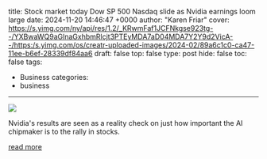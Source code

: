 title: Stock market today Dow SP 500 Nasdaq slide as Nvidia earnings loom large
date: 2024-11-20 14:46:47 +0000
author: "Karen Friar"
cover: https://s.yimg.com/ny/api/res/1.2/_KRwmFaf1JCFNkgse923tg--/YXBwaWQ9aGlnaGxhbmRlcjt3PTEyMDA7aD04MDA7Y2Y9d2VicA--/https:/s.yimg.com/os/creatr-uploaded-images/2024-02/89a6c1c0-ca47-11ee-b6ef-28339df84aa6
draft: false
top: false
type: post
hide: false
toc: false
tags:
  - Business
categories:
  - business
---

![](https://s.yimg.com/ny/api/res/1.2/_KRwmFaf1JCFNkgse923tg--/YXBwaWQ9aGlnaGxhbmRlcjt3PTEyMDA7aD04MDA7Y2Y9d2VicA--/https:/s.yimg.com/os/creatr-uploaded-images/2024-02/89a6c1c0-ca47-11ee-b6ef-28339df84aa6)

Nvidia's results are seen as a reality check on just how important the AI chipmaker is to the rally in stocks.

[read more](https://finance.yahoo.com/news/live/stock-market-today-dow-sp-500-nasdaq-slide-as-nvidia-earnings-loom-large-121829929.html)
